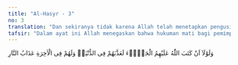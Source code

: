 ```yaml
---
title: "Al-Hasyr - 3"
no: 3
translation: "Dan sekiranya tidak karena Allah telah menetapkan pengusiran terhadap mereka, pasti Allah mengazab mereka di dunia. Dan di akhirat mereka akan mendapat azab neraka. "
tafsir: "Dalam ayat ini Allah menegaskan bahwa hukuman mati bagi pemimpin mereka dan hukuman pengusiran itu adalah hukuman yang sebanding dengan kejahatan yang telah mereka lakukan. Sebenarnya hukuman itu masih lebih ringan jika dibandingkan dengan hukuman yang diberikan kepada orang-orang musyrik di Perang Badar, lebih ringan dari hukuman yang diberikan kepada suku Bani Quraidhah. Apalagi dibanding dengan hukuman-hukuman yang ditimpakan Allah kepada umat-umat yang lalu."
---
```


وَلَوْلَآ اَنْ كَتَبَ اللّٰهُ عَلَيْهِمُ الْجَلَاۤءَ لَعَذَّبَهُمْ فِى الدُّنْيَاۗ وَلَهُمْ فِى الْاٰخِرَةِ عَذَابُ النَّارِ 
